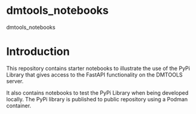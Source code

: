 # dmtools_notebooks
dmtools_notebooks

# Introduction

This repository contains starter notebooks to illustrate the use of the PyPi Library that gives access to the FastAPI functionality on the DMTOOLS server.

It also contains notebooks to test the PyPi Library when being developed locally.
The PyPi library is published to public repository using a Podman container.


